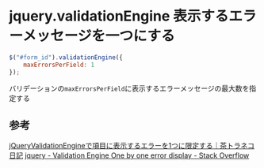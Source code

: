 # jquery.validationEngine 表示するエラーメッセージを一つにする

```js
$("#form_id").validationEngine({
    maxErrorsPerField: 1
});
```

バリデーションの`maxErrorsPerField`に表示するエラーメッセージの最大数を指定する

## 参考

[jQueryValidationEngineで項目に表示するエラーを1つに限定する｜茶トラネコ日記](https://itneko.com/jquery-validation-engine/)
[jquery \- Validation Engine One by one error display \- Stack Overflow](https://stackoverflow.com/questions/10373981/validation-engine-one-by-one-error-display)